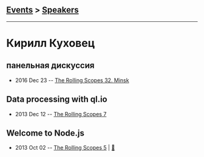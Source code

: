 ## [Events](../README.md) > [Speakers](../speakers.md)
---

# Кирилл Куховец

## панельная дискуссия
- 2016 Dec 23 -- [The Rolling Scopes 32. Minsk](https://www.youtube.com/watch?v=qLxO9Pgx05M)    
## Data processing with ql.io
- 2013 Dec 12 -- [The Rolling Scopes 7](https://www.youtube.com/watch?v=lwM9XCfmfDY)    
## Welcome to Node.js
- 2013 Oct 02 -- [The Rolling Scopes 5](https://www.youtube.com/watch?v=M6Nm5K0wT68)  | [:notebook:](http://rolling-scopes.github.io/slides/rs5/Welcome-to-node.js)  
